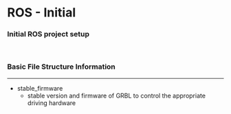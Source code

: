 # ROS - Initial

### Initial ROS project setup
<br>

### Basic File Structure Information
---
- stable_firmware
    - stable version and firmware of GRBL to control the appropriate driving hardware